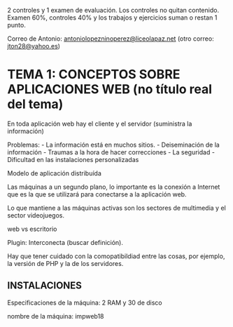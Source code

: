 2 controles y 1 examen de evaluación. Los controles no quitan contenido. Examen 60%, controles 40% y los trabajos y ejercicios suman o restan 1 punto.

Correo de Antonio: antoniolopezninoperez@liceolapaz.net (otro correo: jton28@yahoo.es)

# TEMA 1: CONCEPTOS SOBRE APLICACIONES WEB (no título real del tema)

En toda aplicación web hay el cliente y el servidor (suministra la información)

Problemas: 
    - La información está en muchos sitios.
    - Deiseminación de la información
    - Traumas a la hora de hacer correcciones
    - La seguridad
    - Dificultad en las instalaciones personalizadas

Modelo de aplicación distribuída

Las máquinas a un segundo plano, lo importante es la conexión a Internet que es la que se utilizará para conectarse a la aplicación web.

Lo que mantiene a las máquinas activas son los sectores de multimedia y el sector videojuegos.

web vs escritorio

Plugin: Interconecta (buscar definición).

Hay que tener cuidado con la comopatibildiad entre las cosas, por ejemplo, la versión de PHP y la de los servidores.

## INSTALACIONES

Especificaciones de la máquina: 2 RAM y 30 de disco

nombre de la máquina: impweb18
